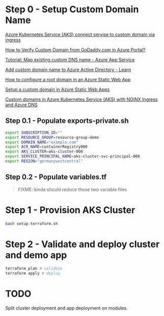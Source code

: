 # Step 0 - Setup Custom Domain Name

[Azure Kubernetes Service (AKS) connect servise to custom domain via ingress](https://alakbarv.azurewebsites.net/2019/01/25/azure-kubernetes-service-aks-connect-servise-to-custom-domain-via-ingress/)

[How to Verify Custom Domain from GoDaddy.com in Azure Portal?](https://jeanpaul.cloud/2020/04/01/how-to-verify-custom-domain-from-godaddy-com-in-azure-portal/)

[Tutorial: Map existing custom DNS name - Azure App Service](https://docs.microsoft.com/en-us/azure/app-service/app-service-web-tutorial-custom-domain)

[Add custom domain name to Azure Active Directory - Learn](https://docs.microsoft.com/en-us/learn/modules/add-custom-domain-name-azure-active-directory/)

[How to configure a root domain in an Azure Static Web App](https://burkeholland.github.io/posts/static-app-root-domain/)

[Setup a custom domain in Azure Static Web Apps](https://docs.microsoft.com/en-us/azure/static-web-apps/custom-domain)

[Custom domains in Azure Kubernetes Service (AKS) with NGINX Ingress and Azure DNS](https://thorsten-hans.com/custom-domains-in-azure-kubernetes-with-nginx-ingress-azure-cli)

## Step 0.1 - Populate exports-private.sh

```sh
export SUBSCRIPTION_ID=""
export RESOURCE_GROUP=resource-group-demo
export DOMAIN_NAME="example.com"
export ACR_NAME=containerRegistry000
export AKS_CLUSTER=aks-cluster-000
export SERVICE_PRINCIPAL_NAME=aks-cluster-svc-principal-000
export REGION="germanywestcentral"
```

## Step 0.2 - Populate variables.tf

> FIXME: kinda should reduce those two variable files



# Step 1 - Provision AKS Cluster

```sh
bash setup-terraform.sh
```

# Step 2 - Validate and deploy cluster and demo app

```sh
terraform plan # validate
terraform apply # deploy
```

# TODO

Split cluster deployment and app deployment on modules.